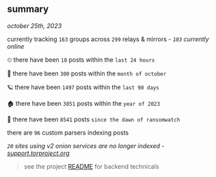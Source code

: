 
## summary
_october 25th, 2023_

currently tracking `163` groups across `299` relays & mirrors - _`103` currently online_

⏲ there have been `18` posts within the `last 24 hours`

🦈 there have been `300` posts within the `month of october`

🪐 there have been `1497` posts within the `last 90 days`

🏚 there have been `3851` posts within the `year of 2023`

🦕 there have been `8541` posts `since the dawn of ransomwatch`

there are `96` custom parsers indexing posts

_`20` sites using v2 onion services are no longer indexed - [support.torproject.org](https://support.torproject.org/onionservices/v2-deprecation/)_

> see the project [README](https://github.com/joshhighet/ransomwatch#ransomwatch--) for backend technicals

